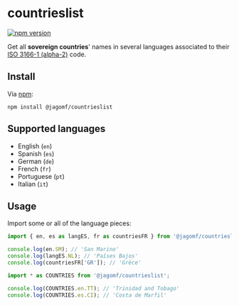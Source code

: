 # countrieslist

[![npm version](https://badge.fury.io/js/%40jagomf%2Fcountrieslist.svg)](https://badge.fury.io/js/%40jagomf%2Fcountrieslist)

Get all **sovereign countries**' names in several languages associated to their [ISO 3166-1 (alpha-2)](https://en.wikipedia.org/wiki/ISO_3166-1_alpha-2) code.

## Install

Via [npm](npmjs.org):

```shell
npm install @jagomf/countrieslist
```

## Supported languages

* English (`en`)
* Spanish (`es`)
* German (`de`)
* French (`fr`)
* Portuguese (`pt`)
* Italian (`it`)

## Usage

Import some or all of the language pieces:

```javascript
import { en, es as langES, fr as countriesFR } from '@jagomf/countrieslist';

console.log(en.SM); // 'San Marino'
console.log(langES.NL); // 'Países Bajos'
console.log(countriesFR['GR']); // 'Grèce'
```
```javascript
import * as COUNTRIES from '@jagomf/countrieslist';

console.log(COUNTRIES.en.TT); // 'Trinidad and Tobago'
console.log(COUNTRIES.es.CI); // 'Costa de Marfil'
```
